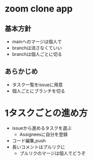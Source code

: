 # zoom clone app

## 基本方針
- mainへのマージは個人で
- branchは消さなくていい
- branchは個人ごとに切る


## あらかじめ
- タスク一覧をissueに用意
- 個人ごとにブランチを切る

# 1タスクごとの進め方
- issueから進めるタスクを選ぶ
  - Assigneesに自分を登録
- コード編集,push
- 長いコメントはプルリクに
  - プルリクのマージは個人でどうぞ


